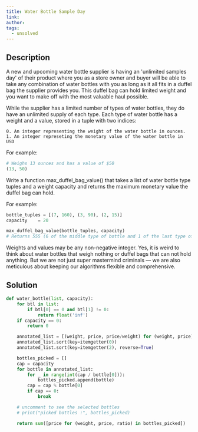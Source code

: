 ```yaml
---
title: Water Bottle Sample Day
link:
author:
tags:
  - unsolved
---
```


## Description

A new and upcoming water bottle supplier is having an 'unlimited samples day' of their product where you as a store owner and buyer will be able to take any combination of water bottles with you as long as it all fits in a duffel bag the supplier provides you. This duffel bag can hold limited weight and you want to make off with the most valuable haul possible.

While the supplier has a limited number of types of water bottles, they do have an unlimited supply of each type. Each type of water bottle has a weight and a value, stored in a tuple with two indices:

```
0. An integer representing the weight of the water bottle in ounces. 
1. An integer represeting the monetary value of the water bottle in USD
```

For example:
```python
# Weighs 13 ounces and has a value of $50
(13, 50)
```

Write a function max_duffel_bag_value() that takes a list of water bottle type tuples and a weight capacity and returns the maximum monetary value the duffel bag can hold. 

For example: 
```python 
bottle_tuples = [(7, 160), (3, 90), (2, 15)]
capacity    = 20

max_duffel_bag_value(bottle_tuples, capacity)
# Returns 555 (6 of the middle type of bottle and 1 of the last type of bottle) 
```

Weights and values may be any non-negative integer. Yes, it is weird to think about water bottles that weigh nothing or duffel bags that can not hold anything. But we are not just super mastermind criminals — we are also meticulous about keeping our algorithms flexible and comprehensive.

## Solution
```python
def water_bottle(list, capacity):
    for btl in list:
        if btl[0] == 0 and btl[1] != 0:
            return float('inf')
    if capacity == 0:
        return 0

    annotated_list = [(weight, price, price/weight) for (weight, price) in list]
    annotated_list.sort(key=itemgetter(0))
    annotated_list.sort(key=itemgetter(2), reverse=True)

    bottles_picked = []
    cap = capacity
    for bottle in annotated_list:
        for _ in range(int(cap / bottle[0])):
            bottles_picked.append(bottle)
        cap = cap % bottle[0]
        if cap == 0:
            break

    # uncomment to see the selected bottles
    # print("picked bottles :", bottles_picked)

    return sum([price for (weight, price, ratio) in bottles_picked])
```
